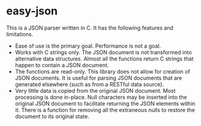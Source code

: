 # easy-json
This is a JSON parser written in C. It has the following features and limitations.

* Ease of use is the primary goal. Performance is not a goal.
* Works with C strings only. The JSON document is not transformed into alternative data
structures. Almost all the functions return C strings that happen to contain a JSON document.
* The functions are read-only. This library does not allow for creation of JSON documents.
It is useful for parsing JSON documents that are generated elsewhere (such as from a RESTful
data source).
* Very little data is copied from the original JSON document. Most processing is done in-place.
Null characters may be inserted into the original JSON document to facilitate returning the JSON
elements within it. There is a function for removing all the extraneous nulls to restore the document
to its original state.
